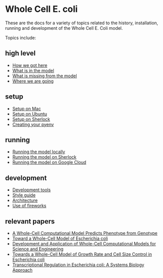 Whole Cell E. coli
===================

These are the docs for a variety of topics related to the history, installation, running and development of the Whole Cell E. Coli model.

Topics include:

high level
--------------

* [How we got here](history.md)
* [What is in the model](complete.md)
* [What is missing from the model](incomplete.md)
* [Where we are going](future.md)

setup
-------

* [Setup on Mac](setup-mac.md)
* [Setup on Ubuntu](setup-ubuntu.md)
* [Setup on Sherlock](setup-sherlock.md)
* [Creating your pyenv](create-pyenv.md)

running
-----------

* [Running the model locally](run-locally.md)
* [Running the model on Sherlock](run-sherlock.md)
* [Running the model on Google Cloud](run-google-cloud.md)

development
------------

* [Development tools](dev-tools.md)
* [Style guide](style-guide.md)
* [Architecture](architecture.md)
* [Use of fireworks](fireworks.md)

relevant papers
---------------

* [A Whole-Cell Computational Model Predicts Phenotype from Genotype](https://www.cell.com/cell/abstract/S0092-8674(12)00776-3)
* [Toward a Whole-Cell Model of Escherichia coli](derek-macklin-dissertation.pdf)
* [Development and Application of Whole-Cell Computational Models for Science and Engineering](jonathan-ross-karr-dissertation.pdf)
* [Towards a Whole-Cell Model of Growth Rate and Cell Size Control in Escherichia coli](nicholas-ruggero-dissertation.pdf)
* [Transcriptional Regulation in Escherichia coli: A Systems Biology Approach](markus-covert-dissertation.pdf)